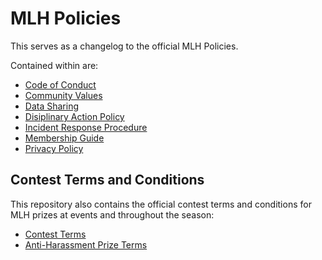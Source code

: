 # MLH Policies
This serves as a changelog to the official MLH Policies.

Contained within are:
- [Code of Conduct](code-of-conduct.md)
- [Community Values](community-values.md)
- [Data Sharing](data-sharing.md)
- [Disiplinary Action Policy](disciplinary-action.md)
- [Incident Response Procedure](incident-response.md)
- [Membership Guide](membership-guide.md)
- [Privacy Policy](privacy-policy.md)

## Contest Terms and Conditions

This repository also contains the official contest terms and conditions for MLH prizes at events and throughout the season:
- [Contest Terms](prize-terms-and-conditions/contest-terms.md)
- [Anti-Harassment Prize Terms](prize-terms-and-conditions/anti-harassment-prize-terms.md)
